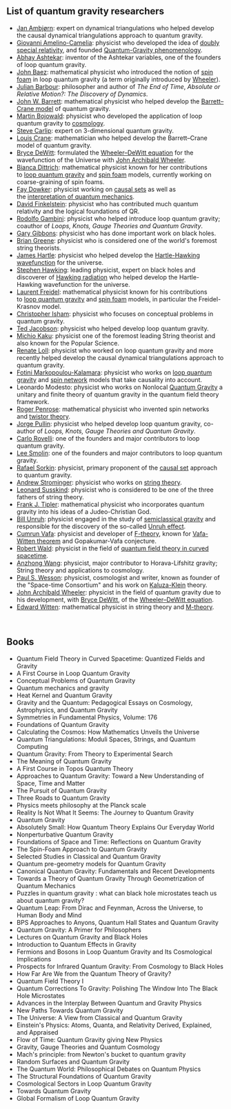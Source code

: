 <h2> List of quantum gravity researchers</h2>

<ul>
<li><a title="Jan Ambj&oslash;rn" href="https://en.wikipedia.org/wiki/Jan_Ambj%C3%B8rn">Jan Ambj&oslash;rn</a>: expert on dynamical triangulations who helped develop the causal dynamical triangulations approach to quantum gravity.</li>
<li><a title="Giovanni Amelino-Camelia" href="https://en.wikipedia.org/wiki/Giovanni_Amelino-Camelia">Giovanni Amelino-Camelia</a>: physicist who developed the idea of&nbsp;<a title="Doubly special relativity" href="https://en.wikipedia.org/wiki/Doubly_special_relativity">doubly special relativity</a>, and founded&nbsp;<a title="Phenomenological quantum gravity" href="https://en.wikipedia.org/wiki/Phenomenological_quantum_gravity">Quantum-Gravity phenomenology</a>.</li>
<li><a title="Abhay Ashtekar" href="https://en.wikipedia.org/wiki/Abhay_Ashtekar">Abhay Ashtekar</a>: inventor of the Ashtekar variables, one of the founders of loop quantum gravity.</li>
<li><a class="mw-redirect" title="John Baez" href="https://en.wikipedia.org/wiki/John_Baez">John Baez</a>: mathematical physicist who introduced the notion of&nbsp;<a title="Spin foam" href="https://en.wikipedia.org/wiki/Spin_foam">spin foam</a>&nbsp;in loop quantum gravity (a term originally introduced by&nbsp;<a title="John Archibald Wheeler" href="https://en.wikipedia.org/wiki/John_Archibald_Wheeler">Wheeler</a>).</li>
<li><a title="Julian Barbour" href="https://en.wikipedia.org/wiki/Julian_Barbour">Julian Barbour</a>: philosopher and author of&nbsp;<em>The End of Time</em>,&nbsp;<em>Absolute or Relative Motion?: The Discovery of Dynamics</em>.</li>
<li><a title="John W. Barrett" href="https://en.wikipedia.org/wiki/John_W._Barrett">John W. Barrett</a>: mathematical physicist who helped develop the&nbsp;<a title="Barrett&ndash;Crane model" href="https://en.wikipedia.org/wiki/Barrett%E2%80%93Crane_model">Barrett&ndash;Crane model</a>&nbsp;of quantum gravity.</li>
<li><a title="Martin Bojowald" href="https://en.wikipedia.org/wiki/Martin_Bojowald">Martin Bojowald</a>: physicist who developed the application of loop quantum gravity to&nbsp;<a title="Physical cosmology" href="https://en.wikipedia.org/wiki/Physical_cosmology">cosmology</a>.</li>
<li><a title="Steve Carlip" href="https://en.wikipedia.org/wiki/Steve_Carlip">Steve Carlip</a>: expert on 3-dimensional quantum gravity.</li>
<li><a class="mw-redirect" title="Louis Crane" href="https://en.wikipedia.org/wiki/Louis_Crane">Louis Crane</a>: mathematician who helped develop the Barrett&ndash;Crane model of quantum gravity.</li>
<li><a title="Bryce DeWitt" href="https://en.wikipedia.org/wiki/Bryce_DeWitt">Bryce DeWitt</a>: formulated the&nbsp;<a title="Wheeler&ndash;DeWitt equation" href="https://en.wikipedia.org/wiki/Wheeler%E2%80%93DeWitt_equation">Wheeler&ndash;DeWitt equation</a>&nbsp;for the wavefunction of the Universe with&nbsp;<a title="John Archibald Wheeler" href="https://en.wikipedia.org/wiki/John_Archibald_Wheeler">John Archibald Wheeler</a>.</li>
<li><a title="Bianca Dittrich" href="https://en.wikipedia.org/wiki/Bianca_Dittrich">Bianca Dittrich</a>: mathematical physicist known for her contributions to&nbsp;<a title="Loop quantum gravity" href="https://en.wikipedia.org/wiki/Loop_quantum_gravity">loop quantum gravity</a>&nbsp;and&nbsp;<a title="Spin foam" href="https://en.wikipedia.org/wiki/Spin_foam">spin foam</a>&nbsp;models, currently working on coarse-graining of spin foams.</li>
<li><a title="Fay Dowker" href="https://en.wikipedia.org/wiki/Fay_Dowker">Fay Dowker</a>: physicist working on&nbsp;<a title="Causal sets" href="https://en.wikipedia.org/wiki/Causal_sets">causal sets</a>&nbsp;as well as the&nbsp;<a class="mw-redirect" title="Interpretation of quantum mechanics" href="https://en.wikipedia.org/wiki/Interpretation_of_quantum_mechanics">interpretation of quantum mechanics</a>.</li>
<li><a title="David Finkelstein" href="https://en.wikipedia.org/wiki/David_Finkelstein">David Finkelstein</a>: physicist who has contributed much quantum relativity and the logical foundations of QR.</li>
<li><a title="Rodolfo Gambini" href="https://en.wikipedia.org/wiki/Rodolfo_Gambini">Rodolfo Gambini</a>: physicist who helped introduce loop quantum gravity; coauthor of&nbsp;<em>Loops, Knots, Gauge Theories and Quantum Gravity</em>.</li>
<li><a title="Gary Gibbons" href="https://en.wikipedia.org/wiki/Gary_Gibbons">Gary Gibbons</a>: physicist who has done important work on black holes.</li>
<li><a title="Brian Greene" href="https://en.wikipedia.org/wiki/Brian_Greene">Brian Greene</a>: physicist who is considered one of the world's foremost string theorists.</li>
<li><a title="James Hartle" href="https://en.wikipedia.org/wiki/James_Hartle">James Hartle</a>: physicist who helped develop the&nbsp;<a title="Hartle&ndash;Hawking state" href="https://en.wikipedia.org/wiki/Hartle%E2%80%93Hawking_state">Hartle-Hawking wavefunction</a>&nbsp;for the universe.</li>
<li><a title="Stephen Hawking" href="https://en.wikipedia.org/wiki/Stephen_Hawking">Stephen Hawking</a>: leading physicist, expert on black holes and discoverer of&nbsp;<a title="Hawking radiation" href="https://en.wikipedia.org/wiki/Hawking_radiation">Hawking radiation</a>&nbsp;who helped develop the Hartle-Hawking wavefunction for the universe.</li>
<li><a title="Laurent Freidel" href="https://en.wikipedia.org/wiki/Laurent_Freidel">Laurent Freidel</a>: mathematical physicist known for his contributions to&nbsp;<a title="Loop quantum gravity" href="https://en.wikipedia.org/wiki/Loop_quantum_gravity">loop quantum gravity</a>&nbsp;and&nbsp;<a title="Spin foam" href="https://en.wikipedia.org/wiki/Spin_foam">spin foam</a>&nbsp;models, in particular the Freidel-Krasnov model.</li>
<li><a title="Christopher Isham" href="https://en.wikipedia.org/wiki/Christopher_Isham">Christopher Isham</a>: physicist who focuses on conceptual problems in quantum gravity.</li>
<li><a title="Ted Jacobson" href="https://en.wikipedia.org/wiki/Ted_Jacobson">Ted Jacobson</a>: physicist who helped develop loop quantum gravity.</li>
<li><a title="Michio Kaku" href="https://en.wikipedia.org/wiki/Michio_Kaku">Michio Kaku</a>: physicist one of the foremost leading String theorist and also known for the Popular Science.</li>
<li><a title="Renate Loll" href="https://en.wikipedia.org/wiki/Renate_Loll">Renate Loll</a>: physicist who worked on loop quantum gravity and more recently helped develop the causal dynamical triangulations approach to quantum gravity.</li>
<li><a title="Fotini Markopoulou-Kalamara" href="https://en.wikipedia.org/wiki/Fotini_Markopoulou-Kalamara">Fotini Markopoulou-Kalamara</a>: physicist who works on&nbsp;<a title="Loop quantum gravity" href="https://en.wikipedia.org/wiki/Loop_quantum_gravity">loop quantum gravity</a>&nbsp;and&nbsp;<a title="Spin network" href="https://en.wikipedia.org/wiki/Spin_network">spin network</a>&nbsp;models that take causality into account.</li>
<li>Leonardo Modesto: physicist who works on Nonlocal&nbsp;<a title="Loop quantum gravity" href="https://en.wikipedia.org/wiki/Loop_quantum_gravity">Quantum Gravity</a>&nbsp;a unitary and finite theory of quantum gravity in the quantum field theory framework.</li>
<li><a title="Roger Penrose" href="https://en.wikipedia.org/wiki/Roger_Penrose">Roger Penrose</a>: mathematical physicist who invented spin networks and&nbsp;<a title="Twistor theory" href="https://en.wikipedia.org/wiki/Twistor_theory">twistor theory</a>.</li>
<li><a title="Jorge Pullin" href="https://en.wikipedia.org/wiki/Jorge_Pullin">Jorge Pullin</a>: physicist who helped develop loop quantum gravity, co-author of&nbsp;<em>Loops, Knots, Gauge Theories and Quantum Gravity</em>.</li>
<li><a title="Carlo Rovelli" href="https://en.wikipedia.org/wiki/Carlo_Rovelli">Carlo Rovelli</a>: one of the founders and major contributors to loop quantum gravity.</li>
<li><a title="Lee Smolin" href="https://en.wikipedia.org/wiki/Lee_Smolin">Lee Smolin</a>: one of the founders and major contributors to loop quantum gravity.</li>
<li><a title="Rafael Sorkin" href="https://en.wikipedia.org/wiki/Rafael_Sorkin">Rafael Sorkin</a>: physicist, primary proponent of the&nbsp;<a class="mw-redirect" title="Causal set" href="https://en.wikipedia.org/wiki/Causal_set">causal set</a>&nbsp;approach to quantum gravity.</li>
<li><a title="Andrew Strominger" href="https://en.wikipedia.org/wiki/Andrew_Strominger">Andrew Strominger</a>: physicist who works on&nbsp;<a title="String theory" href="https://en.wikipedia.org/wiki/String_theory">string theory</a>.</li>
<li><a title="Leonard Susskind" href="https://en.wikipedia.org/wiki/Leonard_Susskind">Leonard Susskind</a>: physicist who is considered to be one of the three fathers of string theory.</li>
<li><a title="Frank J. Tipler" href="https://en.wikipedia.org/wiki/Frank_J._Tipler">Frank J. Tipler</a>: mathematical physicist who incorporates quantum gravity into his ideas of a Judeo-Christian God.</li>
<li><a class="mw-redirect" title="Bill Unruh" href="https://en.wikipedia.org/wiki/Bill_Unruh">Bill Unruh</a>: physicist engaged in the study of&nbsp;<a title="Semiclassical gravity" href="https://en.wikipedia.org/wiki/Semiclassical_gravity">semiclassical gravity</a>&nbsp;and responsible for the discovery of the so-called&nbsp;<a title="Unruh effect" href="https://en.wikipedia.org/wiki/Unruh_effect">Unruh effect</a>.</li>
<li><a title="Cumrun Vafa" href="https://en.wikipedia.org/wiki/Cumrun_Vafa">Cumrun Vafa</a>: physicist and developer of&nbsp;<a title="F-theory" href="https://en.wikipedia.org/wiki/F-theory">F-theory</a>, known for&nbsp;<a class="mw-redirect" title="Vafa-Witten theorem" href="https://en.wikipedia.org/wiki/Vafa-Witten_theorem">Vafa-Witten theorem</a>&nbsp;and Gopakumar-Vafa conjecture.</li>
<li><a title="Robert Wald" href="https://en.wikipedia.org/wiki/Robert_Wald">Robert Wald</a>: physicist in the field of&nbsp;<a title="Quantum field theory in curved spacetime" href="https://en.wikipedia.org/wiki/Quantum_field_theory_in_curved_spacetime">quantum field theory in curved spacetime</a>.</li>
<li><a title="Anzhong Wang" href="https://en.wikipedia.org/wiki/Anzhong_Wang">Anzhong Wang</a>: physicist, major contributor to Horava-Lifshitz gravity; String theory and applications to cosmology.</li>
<li><a title="Paul S. Wesson" href="https://en.wikipedia.org/wiki/Paul_S._Wesson">Paul S. Wesson</a>: physicist, cosmologist and writer, known as founder of the "Space-time Consortium" and his work on&nbsp;<a class="mw-redirect" title="Kaluza-Klein" href="https://en.wikipedia.org/wiki/Kaluza-Klein">Kaluza-Klein</a>&nbsp;theory.</li>
<li><a title="John Archibald Wheeler" href="https://en.wikipedia.org/wiki/John_Archibald_Wheeler">John Archibald Wheeler</a>: physicist in the field of quantum gravity due to his development, with&nbsp;<a title="Bryce DeWitt" href="https://en.wikipedia.org/wiki/Bryce_DeWitt">Bryce DeWitt</a>, of the&nbsp;<a title="Wheeler&ndash;DeWitt equation" href="https://en.wikipedia.org/wiki/Wheeler%E2%80%93DeWitt_equation">Wheeler&ndash;DeWitt equation</a>.</li>
<li><a title="Edward Witten" href="https://en.wikipedia.org/wiki/Edward_Witten">Edward Witten</a>: mathematical physicist in string theory and&nbsp;<a title="M-theory" href="https://en.wikipedia.org/wiki/M-theory">M-theory</a>.</li>
</ul>

</br>

<h2> Books </h2>

<ul>

                             

 <li><a target="_blank" href="https://github.com/manjunath5496/List-of-quantum-gravity-researchers/blob/master/qugry(1).pdf" style="text-decoration:none;">Quantum Field Theory in Curved Spacetime: Quantized Fields and Gravity</a></li>

 <li><a target="_blank" href="https://github.com/manjunath5496/List-of-quantum-gravity-researchers/blob/master/qugry(2).pdf" style="text-decoration:none;">A First Course in Loop Quantum Gravity</a></li>

<li><a target="_blank" href="https://github.com/manjunath5496/List-of-quantum-gravity-researchers/blob/master/qugry(3).pdf" style="text-decoration:none;">Conceptual Problems of Quantum Gravity</a></li>
 <li><a target="_blank" href="https://github.com/manjunath5496/List-of-quantum-gravity-researchers/blob/master/qugry(4).pdf" style="text-decoration:none;">Quantum mechanics and gravity</a></li>                              
<li><a target="_blank" href="https://github.com/manjunath5496/List-of-quantum-gravity-researchers/blob/master/qugry(5).pdf" style="text-decoration:none;">Heat Kernel and Quantum Gravity</a></li>
<li><a target="_blank" href="https://github.com/manjunath5496/List-of-quantum-gravity-researchers/blob/master/qugry(6).pdf" style="text-decoration:none;">Gravity and the Quantum: Pedagogical Essays on Cosmology, Astrophysics, and Quantum Gravity</a></li>
 <li><a target="_blank" href="https://github.com/manjunath5496/List-of-quantum-gravity-researchers/blob/master/qugry(7).pdf" style="text-decoration:none;">Symmetries
in Fundamental Physics, Volume: 176</a></li>

 <li><a target="_blank" href="https://github.com/manjunath5496/List-of-quantum-gravity-researchers/blob/master/qugry(8).pdf" style="text-decoration:none;"> Foundations of Quantum Gravity</a></li>
   <li><a target="_blank" href="https://github.com/manjunath5496/List-of-quantum-gravity-researchers/blob/master/qugry(9).pdf" style="text-decoration:none;">Calculating the Cosmos: How Mathematics Unveils the Universe</a></li>
  
   
 <li><a target="_blank" href="https://github.com/manjunath5496/List-of-quantum-gravity-researchers/blob/master/qugry(10).pdf" style="text-decoration:none;">Quantum Triangulations: Moduli Spaces, Strings, and Quantum Computing</a></li>                              
<li><a target="_blank" href="https://github.com/manjunath5496/List-of-quantum-gravity-researchers/blob/master/qugry(11).pdf" style="text-decoration:none;">Quantum Gravity:
From Theory to Experimental Search</a></li>
<li><a target="_blank" href="https://github.com/manjunath5496/List-of-quantum-gravity-researchers/blob/master/qugry(12).pdf" style="text-decoration:none;">The Meaning of Quantum Gravity</a></li>
<li><a target="_blank" href="https://github.com/manjunath5496/List-of-quantum-gravity-researchers/blob/master/qugry(13).pdf" style="text-decoration:none;">A First Course
in Topos Quantum Theory</a></li>

<li><a target="_blank" href="https://github.com/manjunath5496/List-of-quantum-gravity-researchers/blob/master/qugry(14).pdf" style="text-decoration:none;">Approaches to Quantum Gravity: Toward a New Understanding of Space, Time and Matter</a></li>
                              
<li><a target="_blank" href="https://github.com/manjunath5496/List-of-quantum-gravity-researchers/blob/master/qugry(15).pdf" style="text-decoration:none;">The Pursuit of Quantum Gravity</a></li>

<li><a target="_blank" href="https://github.com/manjunath5496/List-of-quantum-gravity-researchers/blob/master/qugry(16).pdf" style="text-decoration:none;">Three Roads to Quantum Gravity</a></li>

  <li><a target="_blank" href="https://github.com/manjunath5496/List-of-quantum-gravity-researchers/blob/master/qugry(17).pdf" style="text-decoration:none;">Physics meets philosophy at the Planck scale</a></li>   
  
<li><a target="_blank" href="https://github.com/manjunath5496/List-of-quantum-gravity-researchers/blob/master/qugry(18).pdf" style="text-decoration:none;">Reality Is Not What It Seems: The Journey to Quantum Gravity</a></li> 

  
<li><a target="_blank" href="https://github.com/manjunath5496/List-of-quantum-gravity-researchers/blob/master/qugry(19).pdf" style="text-decoration:none;">Quantum Gravity</a></li> 

<li><a target="_blank" href="https://github.com/manjunath5496/List-of-quantum-gravity-researchers/blob/master/qugry(20).pdf" style="text-decoration:none;">Absolutely Small: How Quantum Theory Explains Our Everyday World</a></li>

<li><a target="_blank" href="https://github.com/manjunath5496/List-of-quantum-gravity-researchers/blob/master/qugry(21).pdf" style="text-decoration:none;">Nonperturbative Quantum Gravity</a></li>
<li><a target="_blank" href="https://github.com/manjunath5496/List-of-quantum-gravity-researchers/blob/master/qugry(22).pdf" style="text-decoration:none;">Foundations of Space and Time: Reflections on Quantum Gravity</a></li> 
 <li><a target="_blank" href="https://github.com/manjunath5496/List-of-quantum-gravity-researchers/blob/master/qugry(23).pdf" style="text-decoration:none;">The Spin-Foam Approach to Quantum Gravity</a></li> 
 

   <li><a target="_blank" href="https://github.com/manjunath5496/List-of-quantum-gravity-researchers/blob/master/qugry(24).pdf" style="text-decoration:none;">Selected Studies in Classical and Quantum Gravity</a></li>
 
   <li><a target="_blank" href="https://github.com/manjunath5496/List-of-quantum-gravity-researchers/blob/master/qugry(25).pdf" style="text-decoration:none;">Quantum pre-geometry models for Quantum Gravity</a></li>                              
 <li><a target="_blank" href="https://github.com/manjunath5496/List-of-quantum-gravity-researchers/blob/master/qugry(26).pdf" style="text-decoration:none;">Canonical Quantum Gravity: Fundamentals and Recent Developments</a></li>
 <li><a target="_blank" href="https://github.com/manjunath5496/List-of-quantum-gravity-researchers/blob/master/qugry(27).pdf" style="text-decoration:none;">Towards a Theory of Quantum Gravity Through Geometrization of Quantum Mechanics</a></li>
   
 
   <li><a target="_blank" href="https://github.com/manjunath5496/List-of-quantum-gravity-researchers/blob/master/qugry(28).pdf" style="text-decoration:none;">Puzzles in quantum gravity : what can black hole microstates teach us about quantum gravity?</a></li>
 
   <li><a target="_blank" href="https://github.com/manjunath5496/List-of-quantum-gravity-researchers/blob/master/qugry(29).pdf" style="text-decoration:none;">Quantum Leap: From Dirac and Feynman, Across the Universe, to Human Body and Mind</a></li>                              

  <li><a target="_blank" href="https://github.com/manjunath5496/List-of-quantum-gravity-researchers/blob/master/qugry(30).pdf" style="text-decoration:none;">BPS Approaches to Anyons, Quantum Hall States and Quantum Gravity</a></li>
  
  
   <li><a target="_blank" href="https://github.com/manjunath5496/List-of-quantum-gravity-researchers/blob/master/qugry(31).pdf" style="text-decoration:none;">Quantum Gravity: A Primer for Philosophers</a></li>
 <li><a target="_blank" href="https://github.com/manjunath5496/List-of-quantum-gravity-researchers/blob/master/qugry(32).pdf" style="text-decoration:none;">Lectures on Quantum Gravity and Black Holes</a></li>
   
 
   <li><a target="_blank" href="https://github.com/manjunath5496/List-of-quantum-gravity-researchers/blob/master/qugry(33).pdf" style="text-decoration:none;">Introduction to Quantum Effects in Gravity</a></li>
 
   <li><a target="_blank" href="https://github.com/manjunath5496/List-of-quantum-gravity-researchers/blob/master/qugry(34).pdf" style="text-decoration:none;">Fermions and Bosons in Loop Quantum Gravity and Its Cosmological Implications</a></li>                              

  <li><a target="_blank" href="https://github.com/manjunath5496/List-of-quantum-gravity-researchers/blob/master/qugry(35).pdf" style="text-decoration:none;">Prospects for Infrared Quantum Gravity: From Cosmology to Black Holes</a></li>
  
<li><a target="_blank" href="https://github.com/manjunath5496/List-of-quantum-gravity-researchers/blob/master/qugry(36).pdf" style="text-decoration:none;">How Far Are We from the Quantum Theory of Gravity?</a></li>
 
   <li><a target="_blank" href="https://github.com/manjunath5496/List-of-quantum-gravity-researchers/blob/master/qugry(37).pdf" style="text-decoration:none;">Quantum Field Theory I</a></li>                              

  <li><a target="_blank" href="https://github.com/manjunath5496/List-of-quantum-gravity-researchers/blob/master/qugry(38).pdf" style="text-decoration:none;">Quantum Corrections To Gravity: Polishing The Window Into The Black Hole Microstates</a></li>
  
  
   <li><a target="_blank" href="https://github.com/manjunath5496/List-of-quantum-gravity-researchers/blob/master/qugry(39).pdf" style="text-decoration:none;">Advances in the Interplay Between Quantum and Gravity Physics</a></li>
 <li><a target="_blank" href="https://github.com/manjunath5496/List-of-quantum-gravity-researchers/blob/master/qugry(40).pdf" style="text-decoration:none;">New Paths Towards
Quantum Gravity</a></li>
   
 
   <li><a target="_blank" href="https://github.com/manjunath5496/List-of-quantum-gravity-researchers/blob/master/qugry(41).pdf" style="text-decoration:none;">The Universe: A View from Classical and Quantum Gravity</a></li>
 
   <li><a target="_blank" href="https://github.com/manjunath5496/List-of-quantum-gravity-researchers/blob/master/qugry(42).pdf" style="text-decoration:none;">Einstein's Physics: 
Atoms, Quanta, and Relativity Derived, Explained, and Appraised</a></li>                              

  <li><a target="_blank" href="https://github.com/manjunath5496/List-of-quantum-gravity-researchers/blob/master/qugry(43).pdf" style="text-decoration:none;">Flow of Time: Quantum Gravity giving New Physics</a></li>
  
<li><a target="_blank" href="https://github.com/manjunath5496/List-of-quantum-gravity-researchers/blob/master/qugry(44).pdf" style="text-decoration:none;">Gravity, Gauge Theories and Quantum Cosmology</a></li>
 
   <li><a target="_blank" href="https://github.com/manjunath5496/List-of-quantum-gravity-researchers/blob/master/qugry(45).pdf" style="text-decoration:none;">Mach's principle: from Newton's bucket to quantum gravity</a></li>                              

  <li><a target="_blank" href="https://github.com/manjunath5496/List-of-quantum-gravity-researchers/blob/master/qugry(46).pdf" style="text-decoration:none;">Random Surfaces
and Quantum Gravity</a></li>
  
  <li><a target="_blank" href="https://github.com/manjunath5496/List-of-quantum-gravity-researchers/blob/master/qugry(47).pdf" style="text-decoration:none;">The Quantum World: 
Philosophical Debates on Quantum Physics</a></li>                              

  <li><a target="_blank" href="https://github.com/manjunath5496/List-of-quantum-gravity-researchers/blob/master/qugry(48).pdf" style="text-decoration:none;">The Structural Foundations of Quantum Gravity</a></li>
  
<li><a target="_blank" href="https://github.com/manjunath5496/List-of-quantum-gravity-researchers/blob/master/qugry(49).pdf" style="text-decoration:none;">Cosmological Sectors in Loop Quantum Gravity</a></li>
  
  <li><a target="_blank" href="https://github.com/manjunath5496/List-of-quantum-gravity-researchers/blob/master/qugry(50).pdf" style="text-decoration:none;">Towards Quantum Gravity</a></li>                              

  <li><a target="_blank" href="https://github.com/manjunath5496/List-of-quantum-gravity-researchers/blob/master/qugry(51).pdf" style="text-decoration:none;">Global Formalism of
Loop Quantum Gravity</a></li>
    
  
  
 </ul>





